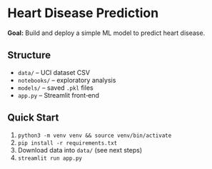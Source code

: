 # Heart Disease Prediction

**Goal:** Build and deploy a simple ML model to predict heart disease.

## Structure
- `data/` – UCI dataset CSV  
- `notebooks/` – exploratory analysis  
- `models/` – saved `.pkl` files  
- `app.py` – Streamlit front‑end  

## Quick Start
1. `python3 -m venv venv && source venv/bin/activate`  
2. `pip install -r requirements.txt`  
3. Download data into `data/` (see next steps)  
4. `streamlit run app.py`
